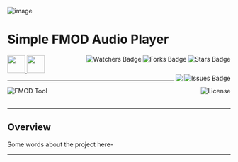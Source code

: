 ![image](https://github.com/JDSherbert/Simple-FMOD-Audio-Player/assets/43964243/86c71103-6726-4d3c-8258-47b3588bb701)

# Simple FMOD Audio Player

<!-- Header Start -->
<a href = "https://www.fmod.com/"> <img height="40" img width="40" src="https://cdn.simpleicons.org/fmod/white"> </a> 
<a href = "https://learn.microsoft.com/en-us/cpp/cpp-language"> <img height="40" img width="40" src="https://cdn.simpleicons.org/c++"> </a>
<img align="right" alt="Stars Badge" src="https://img.shields.io/github/stars/jdsherbert/Simple-FMOD-Audio-Player?label=%E2%AD%90"/>
<img align="right" alt="Forks Badge" src="https://img.shields.io/github/forks/jdsherbert/Simple-FMOD-Audio-Player?label=%F0%9F%8D%B4"/>
<img align="right" alt="Watchers Badge" src="https://img.shields.io/github/watchers/jdsherbert/Simple-FMOD-Audio-Player?label=%F0%9F%91%81%EF%B8%8F"/>
<img align="right" alt="Issues Badge" src="https://img.shields.io/github/issues/jdsherbert/Simple-FMOD-Audio-Player?label=%E2%9A%A0%EF%B8%8F"/>
<img align="right" src="https://hits.seeyoufarm.com/api/count/incr/badge.svg?url=https%3A%2F%2Fgithub.com%2FJDSherbert%2FSimple-FMOD-Audio-Player%2Fhit-counter%2FREADME&count_bg=%2379C83D&title_bg=%23555555&labelColor=0E1128&title=🔍&style=for-the-badge">
<!-- Header End --> 

-----------------------------------------------------------------------

<a href="https://www.fmod.com/"> 
  <img align="left" alt="FMOD Tool" src="https://img.shields.io/badge/FMOD%20Tool-black?style=for-the-badge&logo=fmod&logoColor=white&color=black&labelColor=black"> </a>
  
<a href="https://choosealicense.com/licenses/"> 
  <img align="right" alt="License" src="https://img.shields.io/badge/License%20:%20NONE-black?style=for-the-badge&logo=none&logoColor=white&color=black&labelColor=black"> </a>
  
<br></br>

-----------------------------------------------------------------------
## Overview
Some words about the project here-


-----------------------------------------------------------------------

